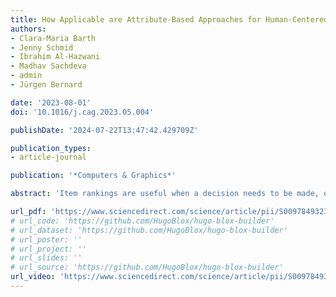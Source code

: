 ```yaml
---
title: How Applicable are Attribute-Based Approaches for Human-Centered Ranking Creation?
authors:
- Clara-Maria Barth
- Jenny Schmid
- Ibrahim Al-Hazwani
- Madhav Sachdeva
- admin
- Jürgen Bernard

date: '2023-08-01'
doi: '10.1016/j.cag.2023.05.004'

publishDate: '2024-07-22T13:47:42.429709Z'

publication_types:
- article-journal

publication: '*Computers & Graphics*'

abstract: 'Item rankings are useful when a decision needs to be made, especially if there are multiple attributes to be considered. However, existing tools do not support both categorical and numerical attributes, require programming expertise for expressing preferences on attributes, do not offer instant feedback, lack flexibility in expressing various types of user preferences, or do not support all mandatory steps in the ranking-creation workflow. In this work, we present RankASco: a human-centered visual analytics approach that supports the interactive and visual creation of rankings. The iterative design process resulted in different visual interfaces that enable users to formalize their preferences based on a taxonomy of attribute scoring functions. RankASco enables broad user groups to (a) select attributes of interest, (b) express preferences on attributes through interactively tailored scoring functions, and (c) analyze and refine item ranking results. We validate RankASco in a user study with 24 participants in comparison to a general purpose tool. We report on commonalities and differences with respect to usefulness and usability and ultimately present three personas that characterize common user behavior in ranking-creation. On the human factors side, we have also identified a series of interesting behavioral variables that have an influence on the task performance and may shape the design of human-centered ranking solutions in the future.'

url_pdf: 'https://www.sciencedirect.com/science/article/pii/S0097849323000596'
# url_code: 'https://github.com/HugoBlox/hugo-blox-builder'
# url_dataset: 'https://github.com/HugoBlox/hugo-blox-builder'
# url_poster: ''
# url_project: ''
# url_slides: ''
# url_source: 'https://github.com/HugoBlox/hugo-blox-builder'
url_video: 'https://www.sciencedirect.com/science/article/pii/S0097849323000596#mmc1'
---
```

